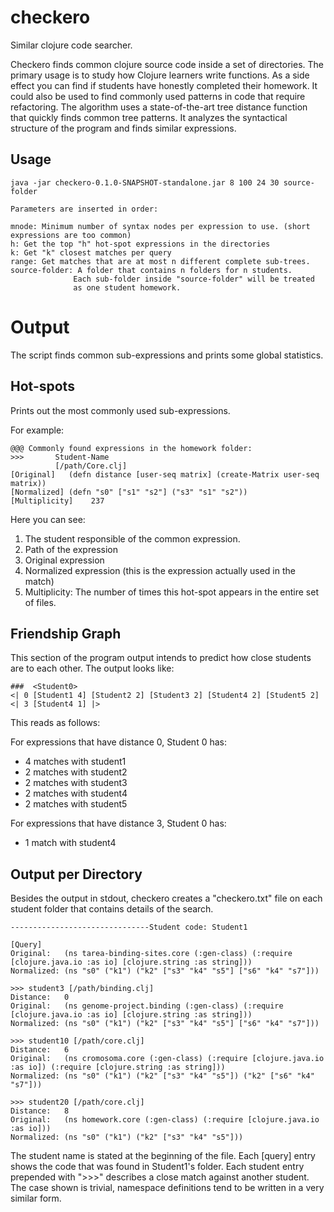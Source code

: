 checkero
========

Similar clojure code searcher.

Checkero finds common clojure source code inside a set of directories.
The primary usage is to study how Clojure learners write functions.
As a side effect you can find if students have honestly completed their
homework. It could also be used to find commonly used patterns in code
that require refactoring. The algorithm uses a state-of-the-art
tree distance function that quickly finds common tree patterns. 
It analyzes the syntactical structure of the program and finds similar
expressions. 


Usage
-----

    java -jar checkero-0.1.0-SNAPSHOT-standalone.jar 8 100 24 30 source-folder

    Parameters are inserted in order:

    mnode: Minimum number of syntax nodes per expression to use. (short expressions are too common) 
    h: Get the top "h" hot-spot expressions in the directories
    k: Get "k" closest matches per query
    range: Get matches that are at most n different complete sub-trees. 
    source-folder: A folder that contains n folders for n students. 
                  Each sub-folder inside "source-folder" will be treated 
                  as one student homework.



Output
======

The script finds common sub-expressions and prints some global statistics.

Hot-spots
--------

Prints out the most commonly used sub-expressions.

For example:

    
    @@@ Commonly found expressions in the homework folder:
    >>>       Student-Name
              [/path/Core.clj]
    [Original]   (defn distance [user-seq matrix] (create-Matrix user-seq matrix))
    [Normalized] (defn "s0" ["s1" "s2"] ("s3" "s1" "s2"))
    [Multiplicity]    237

Here you can see:

1. The student responsible of the common expression.
2. Path of the expression
3. Original expression
4. Normalized expression (this is the expression actually used in the match)
5. Multiplicity: The number of times this hot-spot appears in the entire set of files.


Friendship Graph
----------------

This section of the program output intends to predict how
close students are to each other. The output looks like:

    ###  <Student0>
    <| 0 [Student1 4] [Student2 2] [Student3 2] [Student4 2] [Student5 2]                                       
    <| 3 [Student4 1] |>

This reads as follows: 

For expressions that have distance 0, Student 0 has:

* 4 matches with student1
* 2 matches with student2
* 2 matches with student3
* 2 matches with student4
* 2 matches with student5

For expressions that have distance 3, Student 0 has:

* 1 match with student4


Output per Directory
--------------------


Besides the output in stdout, checkero creates a "checkero.txt" file on each student folder that
contains details of the search. 

    -------------------------------Student code: Student1

    [Query]
    Original:   (ns tarea-binding-sites.core (:gen-class) (:require [clojure.java.io :as io] [clojure.string :as string]))
    Normalized: (ns "s0" ("k1") ("k2" ["s3" "k4" "s5"] ["s6" "k4" "s7"]))

    >>> student3 [/path/binding.clj]
    Distance:   0
    Original:   (ns genome-project.binding (:gen-class) (:require [clojure.java.io :as io] [clojure.string :as string]))
    Normalized: (ns "s0" ("k1") ("k2" ["s3" "k4" "s5"] ["s6" "k4" "s7"]))

    >>> student10 [/path/core.clj]
    Distance:   6
    Original:   (ns cromosoma.core (:gen-class) (:require [clojure.java.io :as io]) (:require [clojure.string :as string]))
    Normalized: (ns "s0" ("k1") ("k2" ["s3" "k4" "s5"]) ("k2" ["s6" "k4" "s7"]))

    >>> student20 [/path/core.clj]
    Distance:   8
    Original:   (ns homework.core (:gen-class) (:require [clojure.java.io :as io]))
    Normalized: (ns "s0" ("k1") ("k2" ["s3" "k4" "s5"]))


The student name is stated at the beginning of the file.
Each [query] entry shows the code that was found in Student1's folder.
Each student entry  prepended with ">>>" describes a close match against another student. 
The case shown is trivial, namespace definitions tend to be written in a very
similar form. 
